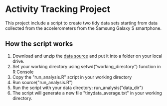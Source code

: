 # Activity Tracking Project

This project include a script to create two tidy data sets starting from data collected from the accelerometers from the Samsung Galaxy S smartphone.

## How the script works

1. Download and unzip the [data source](https://d396qusza40orc.cloudfront.net/getdata%2Fprojectfiles%2FUCI%20HAR%20Dataset.zip) and put it into a folder on your local drive.
2. Set your working directory using setwd("working_directory") function in R Console
3. Copy the "run_analysis.R" script in your working directory
3. Run source("run_analysis.R")
4. Run the script with your data directory: run_analysis("data_dir")
5. The script will generate a new file "tinydata_average.txt" in your working directory.
